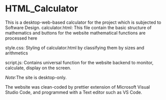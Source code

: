 # HTML_Calculator
This is a desktop-web-based calculator for the project which is subjected to Software Design.
calculator.html: This file contain the basic structure of mathematics and buttons for the website
mathematical functions are processed here

style.css: Styling of calculator.html by classifying them by sizes and arithmetics

script.js: Contains universal function for the website backend to monitor, calculate,
display on the screen.

*Note*:The site is desktop-only.

The website was clean-coded by prettier extension of Microsoft Visual Studio Code,
and programmed with a Text editor such as VS Code.
